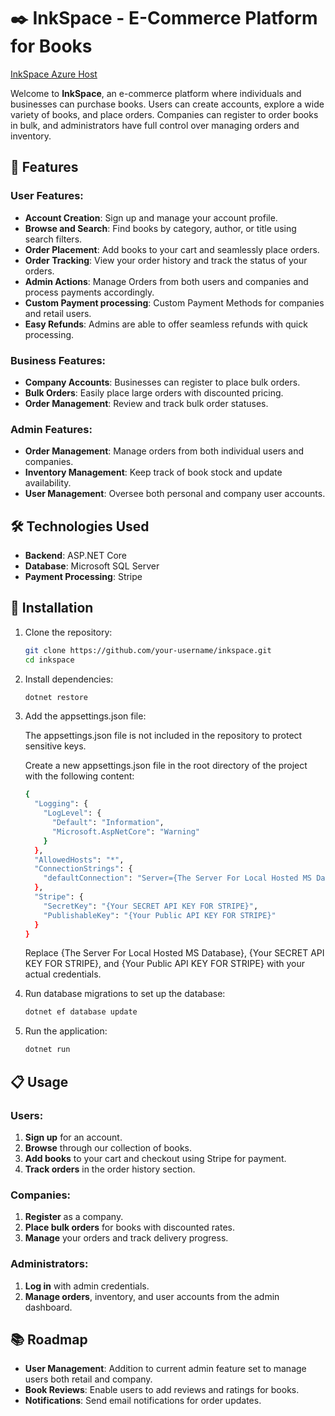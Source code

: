 # ✒️ InkSpace - E-Commerce Platform for Books
[InkSpace Azure Host](https://inkspace-web.azurewebsites.net/)

Welcome to **InkSpace**, an e-commerce platform where individuals and businesses can purchase books. Users can create accounts, explore a wide variety of books, and place orders. Companies can register to order books in bulk, and administrators have full control over managing orders and inventory.

## 🌟 Features

### User Features:
- **Account Creation**: Sign up and manage your account profile.
- **Browse and Search**: Find books by category, author, or title using search filters.
- **Order Placement**: Add books to your cart and seamlessly place orders.
- **Order Tracking**: View your order history and track the status of your orders.
- **Admin Actions**: Manage Orders from both users and companies and process payments accordingly.
- **Custom Payment processing**: Custom Payment Methods for companies and retail users.
- **Easy Refunds**: Admins are able to offer seamless refunds with quick processing.
  
### Business Features:
- **Company Accounts**: Businesses can register to place bulk orders.
- **Bulk Orders**: Easily place large orders with discounted pricing.
- **Order Management**: Review and track bulk order statuses.

### Admin Features:
- **Order Management**: Manage orders from both individual users and companies.
- **Inventory Management**: Keep track of book stock and update availability.
- **User Management**: Oversee both personal and company user accounts.

## 🛠️ Technologies Used
- **Backend**: ASP.NET Core
- **Database**: Microsoft SQL Server
- **Payment Processing**: Stripe

## 🚀 Installation

1. Clone the repository:
   ```bash
   git clone https://github.com/your-username/inkspace.git
   cd inkspace

2. Install dependencies:
      ```bash
   dotnet restore

3. Add the appsettings.json file:

   The appsettings.json file is not included in the repository to protect sensitive keys.
    
   Create a new appsettings.json file in the root directory of the project with the following content:

      ```bash
      {
        "Logging": {
          "LogLevel": {
            "Default": "Information",
            "Microsoft.AspNetCore": "Warning"
          }
        },
        "AllowedHosts": "*",
        "ConnectionStrings": {
          "defaultConnection": "Server={The Server For Local Hosted MS Database};Database=InkSpaceDB;User Id=sa;Password=your_password;"
        },
        "Stripe": {
          "SecretKey": "{Your SECRET API KEY FOR STRIPE}",
          "PublishableKey": "{Your Public API KEY FOR STRIPE}"
        }
      }
      ```
   Replace {The Server For Local Hosted MS Database}, {Your SECRET API KEY FOR STRIPE}, and {Your Public API KEY FOR STRIPE} with your actual credentials.

4. Run database migrations to set up the database:

      ```bash
      dotnet ef database update
      ````


5. Run the application:
      ````bash
    dotnet run

## 📋 Usage

### Users:
1. **Sign up** for an account.
2. **Browse** through our collection of books.
3. **Add books** to your cart and checkout using Stripe for payment.
4. **Track orders** in the order history section.

### Companies:
1. **Register** as a company.
2. **Place bulk orders** for books with discounted rates.
3. **Manage** your orders and track delivery progress.

### Administrators:
1. **Log in** with admin credentials.
2. **Manage orders**, inventory, and user accounts from the admin dashboard.

## 📚 Roadmap
- **User Management**: Addition to current admin feature set to manage users both retail and company.
- **Book Reviews**: Enable users to add reviews and ratings for books.
- **Notifications**: Send email notifications for order updates.
